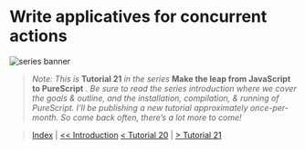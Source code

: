 # Write applicatives for concurrent actions

![series banner](../resources/glitched-abstract.jpg)

> *Note: This is* **Tutorial 21** *in the series* **Make the leap from JavaScript to PureScript** *. Be sure*
> *to read the series introduction where we cover the goals & outline, and the installation,*
> *compilation, & running of PureScript. I’ll be publishing a new tutorial approximately*
> *once-per-month. So come back often, there’s a lot more to come!*

> [Index](https://github.com/adkelley/javascript-to-purescript/tree/master/md) | [<< Introduction](https://github.com/adkelley/javascript-to-purescript) [< Tutorial 20](https://github.com/adkelley/javasc-to-purescript/tree/master/tut20) | [> Tutorial 21](https://github.com/adkelley/javascript-to-purescript/tree/master/tut21)


